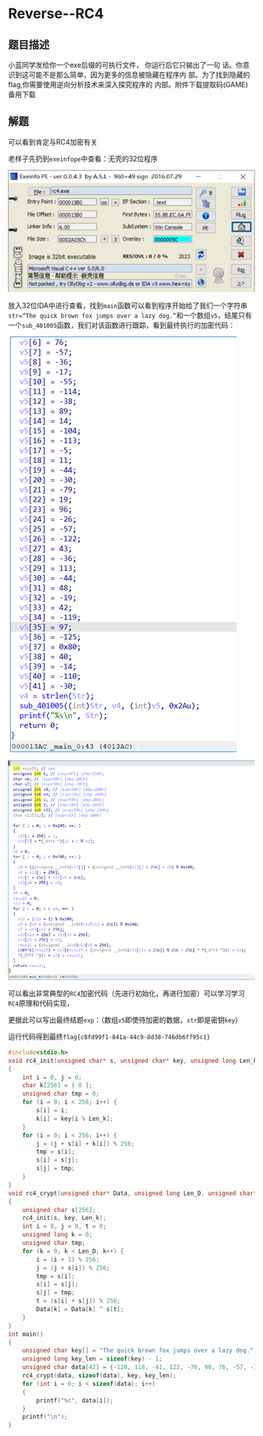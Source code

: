 # Reverse--RC4

## 题目描述

小蓝同学发给你一个exe后缀的可执行文件，
你运行后它只输出了一句
话。你意识到这可能不是那么简单，因为更多的信息被隐藏在程序内
部。为了找到隐藏的flag,你需要使用逆向分析技术来深入探究程序的
内部。附件下载提取码(GAME)备用下载

## 解题

可以看到肯定与RC4加密有关

老样子先扔到`exeinfope`中查看：无壳的32位程序

![image-20240220154215533](assets/RC4/img/image-20240220154215533.png)

放入32位IDA中进行查看，找到`main`函数可以看到程序开始给了我们一个字符串`str=“The quick brown fox jumps over a lazy dog.”`和一个数组`v5`，结尾只有一个`sub_401005`函数，我们对该函数进行跟踪，看到最终执行的加密代码：

​    ![image-20240220154222455](assets/RC4/img/image-20240220154222455.png)

![image-20240220154228844](assets/RC4/img/image-20240220154228844.png)

可以看出非常典型的`RC4`加密代码（先进行初始化，再进行加密）可以学习学习`RC4`原理和代码实现，

更据此可以写出最终结题`exp`：（数组`v5`即使待加密的数据，`str`即是密钥`key`）

运行代码得到最终`flag{c8fd99f1-841a-44c9-8d38-746db6ff95c1}`

```c
#include<stdio.h>
void rc4_init(unsigned char* s, unsigned char* key, unsigned long Len_k) //鍒濆鍖栧嚱鏁?
{
    int i = 0, j = 0;
    char k[256] = { 0 };
    unsigned char tmp = 0;
    for (i = 0; i < 256; i++) {
        s[i] = i;
        k[i] = key[i % Len_k];
    }
    for (i = 0; i < 256; i++) {
        j = (j + s[i] + k[i]) % 256;
        tmp = s[i];
        s[i] = s[j];
        s[j] = tmp;
    }
}
void rc4_crypt(unsigned char* Data, unsigned long Len_D, unsigned char* key, unsigned long Len_k) //鍔犺В瀵?
{
    unsigned char s[256];
    rc4_init(s, key, Len_k);
    int i = 0, j = 0, t = 0;
    unsigned long k = 0;
    unsigned char tmp;
    for (k = 0; k < Len_D; k++) {
        i = (i + 1) % 256;
        j = (j + s[i]) % 256;
        tmp = s[i];
        s[i] = s[j];
        s[j] = tmp;
        t = (s[i] + s[j]) % 256;
        Data[k] = Data[k] ^ s[t];
    }
}
int main()
{
    unsigned char key[] = "The quick brown fox jumps over a lazy dog.";
    unsigned long key_len = sizeof(key) - 1;
    unsigned char data[42] = {-120, 118, -41, 122, -76, 90, 76, -57, -36, -17, -55, -114, -38, 89, 14, -104, -113, -5, 11, -44, -30, -79, 19, 96, -26, -57, -122, 43, -36, 113, -44, 48, -19, 42, -119, 97, -125, 0x80, 40, -14, -110, -30};
    rc4_crypt(data, sizeof(data), key, key_len);
    for (int i = 0; i < sizeof(data); i++)
    {
        printf("%c", data[i]);
    }
    printf("\n");
}
```

